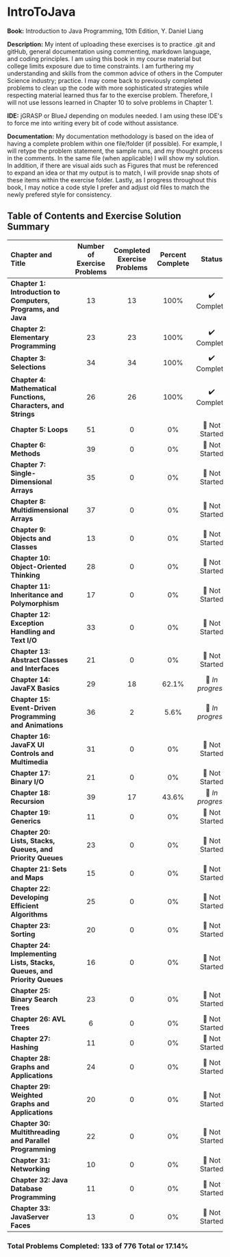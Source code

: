 # IntroToJava
**Book:** Introduction to Java Programming, 10th Edition, Y. Daniel Liang

**Description:** My intent of uploading these exercises is to practice .git and gitHub, general documentation using commenting, markdown language, and coding principles. I am using this book in my course material but college limits exposure due to time constraints. I am furthering my understanding and skills from the common advice of others in the Computer Science industry; practice. I may come back to previously completed problems to clean up the code with more sophisticated strategies while respecting material learned thus far to the exercise problem. Therefore, I will not use lessons learned in Chapter 10 to solve problems in Chapter 1.

**IDE:** jGRASP or BlueJ depending on modules needed. I am using these IDE's to force me into writing every bit of code without assistance. 

**Documentation:** My documentation methodology is based on the idea of having a complete problem within one file/folder (if possible). For example, I will retype the problem statement, the sample runs, and my thought process in the comments. In the same file (when applicable) I will show my solution. In addition, if there are visual aids such as Figures that must be referenced to expand an idea or that my output is to match, I will provide snap shots of these items within the exercise folder. Lastly, as I progress throughout this book, I may notice a code style I prefer and adjust old files to match the newly prefered style for consistency. 

## Table of Contents and Exercise Solution Summary

| Chapter and Title | Number of Exercise Problems | Completed Exercise Problems | Percent Complete |     Status     |
| :---------------- | :-------------------------: | :--------------------: | :-----------------------------: | :-----------------------------: |
|**Chapter 1: Introduction to Computers, Programs, and Java** | 13 | 13 | 100% | :heavy_check_mark: Complete |
|**Chapter 2: Elementary Programming** | 23 | 23 | 100% | :heavy_check_mark: Complete |
|**Chapter 3: Selections** | 34 | 34 | 100% | :heavy_check_mark: Complete |
|**Chapter 4: Mathematical Functions, Characters, and Strings** | 26 | 26 | 100% | :heavy_check_mark: Complete |
|**Chapter 5: Loops** | 51 | 0 | 0% | :red_circle: Not Started |
|**Chapter 6: Methods** | 39 | 0 | 0% | :red_circle: Not Started |
|**Chapter 7: Single-Dimensional Arrays** | 35 | 0 | 0% | :red_circle: Not Started |
|**Chapter 8: Multidimensional Arrays** | 37 | 0 | 0% | :red_circle: Not Started |
|**Chapter 9: Objects and Classes** | 13 | 0 | 0% | :red_circle: Not Started |
|**Chapter 10: Object-Oriented Thinking** | 28 | 0 | 0% | :red_circle: Not Started |
|**Chapter 11: Inheritance and Polymorphism** | 17 | 0 | 0% | :red_circle: Not Started |
|**Chapter 12: Exception Handling and Text I/O** | 33 | 0 | 0% | :red_circle: Not Started |
|**Chapter 13: Abstract Classes and Interfaces** | 21 | 0 | 0% | :red_circle: Not Started |
|**Chapter 14: JavaFX Basics** | 29 | 18 | 62.1% | :large_blue_circle: *In progress* |
|**Chapter 15: Event-Driven Programming and Animations** | 36 | 2 | 5.6% | :large_blue_circle: *In progress* |
|**Chapter 16: JavaFX UI Controls and Multimedia** | 31 | 0 | 0% | :red_circle: Not Started |
|**Chapter 17: Binary I/O** | 21 | 0 | 0% | :red_circle: Not Started |
|**Chapter 18: Recursion** | 39 | 17 | 43.6% | :large_blue_circle: *In progress* |
|**Chapter 19: Generics** | 11 | 0 | 0% | :red_circle: Not Started |
|**Chapter 20: Lists, Stacks, Queues, and Priority Queues** | 23 | 0 | 0% | :red_circle: Not Started |
|**Chapter 21: Sets and Maps** | 15 | 0 | 0% | :red_circle: Not Started |
|**Chapter 22: Developing Efficient Algorithms** | 25 | 0 | 0% | :red_circle: Not Started |
|**Chapter 23: Sorting** | 20 | 0 | 0% | :red_circle: Not Started |
|**Chapter 24: Implementing Lists, Stacks, Queues, and Priority Queues** | 16 | 0 | 0% | :red_circle: Not Started |
|**Chapter 25: Binary Search Trees** | 23 | 0 | 0% | :red_circle: Not Started |
|**Chapter 26: AVL Trees** | 6 | 0 | 0% | :red_circle: Not Started |
|**Chapter 27: Hashing** | 11 | 0 | 0% | :red_circle: Not Started |
|**Chapter 28: Graphs and Applications** | 24 | 0 | 0% | :red_circle: Not Started |
|**Chapter 29: Weighted Graphs and Applications** | 20 | 0 | 0% | :red_circle: Not Started |
|**Chapter 30: Multithreading and Parallel Programming** | 22 | 0 | 0% | :red_circle: Not Started |
|**Chapter 31: Networking** | 10 | 0 | 0% | :red_circle: Not Started |
|**Chapter 32: Java Database Programming** | 11 | 0 | 0% | :red_circle: Not Started |
|**Chapter 33: JavaServer Faces** | 13 | 0 | 0% | :red_circle: Not Started |

### Total Problems Completed: 133 of 776 Total or 17.14%

